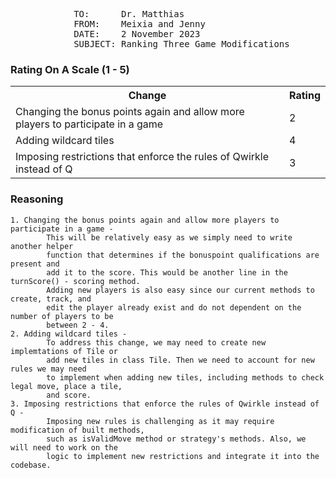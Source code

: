 <pre>            TO:      Dr. Matthias
            FROM:    Meixia and Jenny
            DATE:    2 November 2023
            SUBJECT: Ranking Three Game Modifications         
</pre>  

 ### Rating On A Scale (1 - 5)
 <table>
  <tr>
    <th> Change </th>
    <th> Rating </th>
  </tr>
  <tr>
    <td>Changing the bonus points again and allow more players to participate in a game</td>
    <td>2</td>
  </tr>
  <tr>
    <td>Adding wildcard tiles</td>
    <td>4</td>
  </tr>
  <tr>
    <td>Imposing restrictions that enforce the rules of Qwirkle instead of Q</td>
    <td>3</td>
   </tr>
</table>

### Reasoning
    1. Changing the bonus points again and allow more players to participate in a game -
            This will be relatively easy as we simply need to write another helper 
            function that determines if the bonuspoint qualifications are present and 
            add it to the score. This would be another line in the turnScore() - scoring method.
            Adding new players is also easy since our current methods to create, track, and 
            edit the player already exist and do not dependent on the number of players to be 
            between 2 - 4.
    2. Adding wildcard tiles -
            To address this change, we may need to create new implemtations of Tile or 
            add new tiles in class Tile. Then we need to account for new rules we may need 
            to implement when adding new tiles, including methods to check legal move, place a tile,
            and score.
    3. Imposing restrictions that enforce the rules of Qwirkle instead of Q -
            Imposing new rules is challenging as it may require modification of built methods, 
            such as isValidMove method or strategy's methods. Also, we will need to work on the 
            logic to implement new restrictions and integrate it into the codebase.